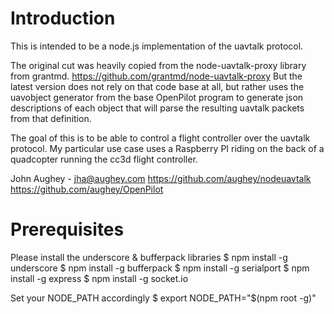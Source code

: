 # Introduction

This is intended to be a node.js implementation of the uavtalk protocol.

The original cut was heavily copied from the node-uavtalk-proxy library from grantmd.  https://github.com/grantmd/node-uavtalk-proxy  But the latest version does not rely on that code base at all, but rather uses the uavobject generator from the base OpenPilot program to generate json descriptions of each object that will parse the resulting uavtalk packets from that definition.

The goal of this is to be able to control a flight controller over the uavtalk protocol.  My particular use case uses a Raspberry PI riding on the back of a quadcopter running the cc3d flight controller.

John Aughey - jha@aughey.com
https://github.com/aughey/nodeuavtalk
https://github.com/aughey/OpenPilot

# Prerequisites
Please install the underscore & bufferpack libraries
$ npm install -g underscore
$ npm install -g bufferpack
$ npm install -g serialport
$ npm install -g express
$ npm install -g socket.io

Set your NODE_PATH accordingly
$ export NODE_PATH="$(npm root -g)"
